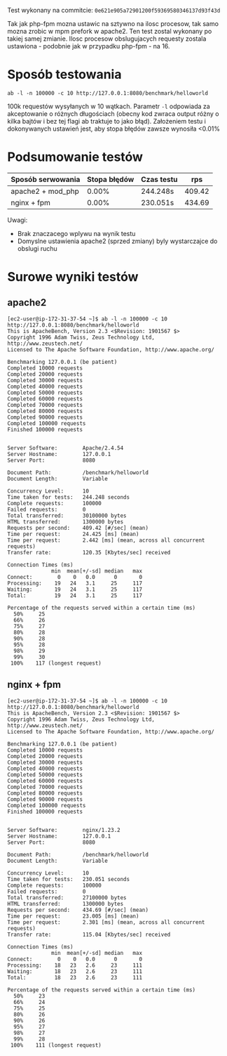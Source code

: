 Test wykonany na commitcie: `0e621e905a72901200f59369580346137d93f43d`

Tak jak php-fpm mozna ustawic na sztywno na ilosc procesow, tak samo mozna zrobic w mpm prefork w apache2. Ten test zostal wykonany po takiej samej zmianie. Ilosc procesow obslugujacych requesty zostala ustawiona - podobnie jak w przypadku php-fpm - na 16.

# Sposób testowania
```
ab -l -n 100000 -c 10 http://127.0.0.1:8080/benchmark/helloworld
```

100k requestów wysyłanych w 10 wątkach.
Parametr `-l` odpowiada za akceptowanie o różnych długościach (obecny kod zwraca output różny o kilka bajtów i bez tej flagi ab traktuje to jako błąd).
Założeniem testu i dokonywanych ustawień jest, aby stopa błędów zawsze wynosiła <0.01%

# Podsumowanie testów

| Sposób serwowania   | Stopa błędów | Czas testu | rps      |
| -----------------   | ------------ | ---------- | ---      |
| apache2 + mod\_php  | 0.00%        | 244.248s   | 409.42   |
| nginx + fpm         | 0.00%        | 230.051s   | 434.69   |

Uwagi:
- Brak znaczacego wplywu na wynik testu
- Domyslne ustawienia apache2 (sprzed zmiany) byly wystarczajce do obslugi ruchu

# Surowe wyniki testów

## apache2

```
[ec2-user@ip-172-31-37-54 ~]$ ab -l -n 100000 -c 10 http://127.0.0.1:8080/benchmark/helloworld
This is ApacheBench, Version 2.3 <$Revision: 1901567 $>
Copyright 1996 Adam Twiss, Zeus Technology Ltd, http://www.zeustech.net/
Licensed to The Apache Software Foundation, http://www.apache.org/

Benchmarking 127.0.0.1 (be patient)
Completed 10000 requests
Completed 20000 requests
Completed 30000 requests
Completed 40000 requests
Completed 50000 requests
Completed 60000 requests
Completed 70000 requests
Completed 80000 requests
Completed 90000 requests
Completed 100000 requests
Finished 100000 requests


Server Software:        Apache/2.4.54
Server Hostname:        127.0.0.1
Server Port:            8080

Document Path:          /benchmark/helloworld
Document Length:        Variable

Concurrency Level:      10
Time taken for tests:   244.248 seconds
Complete requests:      100000
Failed requests:        0
Total transferred:      30100000 bytes
HTML transferred:       1300000 bytes
Requests per second:    409.42 [#/sec] (mean)
Time per request:       24.425 [ms] (mean)
Time per request:       2.442 [ms] (mean, across all concurrent requests)
Transfer rate:          120.35 [Kbytes/sec] received

Connection Times (ms)
              min  mean[+/-sd] median   max
Connect:        0    0   0.0      0       0
Processing:    19   24   3.1     25     117
Waiting:       19   24   3.1     25     117
Total:         19   24   3.1     25     117

Percentage of the requests served within a certain time (ms)
  50%     25
  66%     26
  75%     27
  80%     28
  90%     28
  95%     28
  98%     29
  99%     30
 100%    117 (longest request)
```

## nginx + fpm

```
[ec2-user@ip-172-31-37-54 ~]$ ab -l -n 100000 -c 10 http://127.0.0.1:8080/benchmark/helloworld
This is ApacheBench, Version 2.3 <$Revision: 1901567 $>
Copyright 1996 Adam Twiss, Zeus Technology Ltd, http://www.zeustech.net/
Licensed to The Apache Software Foundation, http://www.apache.org/

Benchmarking 127.0.0.1 (be patient)
Completed 10000 requests
Completed 20000 requests
Completed 30000 requests
Completed 40000 requests
Completed 50000 requests
Completed 60000 requests
Completed 70000 requests
Completed 80000 requests
Completed 90000 requests
Completed 100000 requests
Finished 100000 requests


Server Software:        nginx/1.23.2
Server Hostname:        127.0.0.1
Server Port:            8080

Document Path:          /benchmark/helloworld
Document Length:        Variable

Concurrency Level:      10
Time taken for tests:   230.051 seconds
Complete requests:      100000
Failed requests:        0
Total transferred:      27100000 bytes
HTML transferred:       1300000 bytes
Requests per second:    434.69 [#/sec] (mean)
Time per request:       23.005 [ms] (mean)
Time per request:       2.301 [ms] (mean, across all concurrent requests)
Transfer rate:          115.04 [Kbytes/sec] received

Connection Times (ms)
              min  mean[+/-sd] median   max
Connect:        0    0   0.0      0       0
Processing:    18   23   2.6     23     111
Waiting:       18   23   2.6     23     111
Total:         18   23   2.6     23     111

Percentage of the requests served within a certain time (ms)
  50%     23
  66%     24
  75%     25
  80%     26
  90%     26
  95%     27
  98%     27
  99%     28
 100%    111 (longest request)

```
